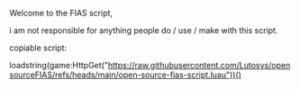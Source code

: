 Welcome to the FIAS script,

i am not responsible for anything people do / use / make with this script.

copiable script:

loadstring(game:HttpGet("https://raw.githubusercontent.com/Lutosys/opensourceFIAS/refs/heads/main/open-source-fias-script.luau"))()
